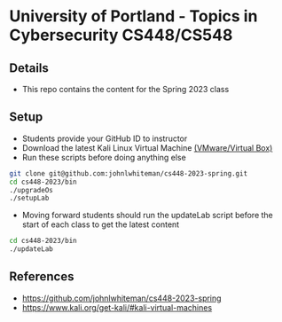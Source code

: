 # University of Portland - Topics in Cybersecurity CS448/CS548 

## Details

* This repo contains the content for the Spring 2023 class

## Setup

* Students provide your GitHub ID to instructor
* Download the latest Kali Linux Virtual Machine [(VMware/Virtual Box)](https://www.kali.org/get-kali/#kali-virtual-machines)
* Run these scripts before doing anything else

```bash
git clone git@github.com:johnlwhiteman/cs448-2023-spring.git
cd cs448-2023/bin
./upgradeOs
./setupLab 
```

* Moving forward students should run the updateLab script before the start of each class to get the latest content

```bash
cd cs448-2023/bin
./updateLab
```

## References

* https://github.com/johnlwhiteman/cs448-2023-spring
* https://www.kali.org/get-kali/#kali-virtual-machines
